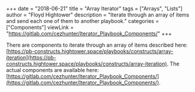 +++
date = "2018-06-21"
title = "Array Iterator"
tags = ["Arrays", "Lists"]
author = "Floyd Hightower"
description = "Iterate through an array of items and send each one of them to another playbook."
categories = ["Components"]
viewLink = "https://gitlab.com/cezhunter/Iterator_Playbook_Components/"
+++

There are components to iterate through an array of items described here: [https://pb-constructs.hightower.space/playbooks/constructs/array-iteration](https://pb-constructs.hightower.space/playbooks/constructs/array-iteration). The actual components are available here: [https://gitlab.com/cezhunter/Iterator_Playbook_Components/](https://gitlab.com/cezhunter/Iterator_Playbook_Components/).
